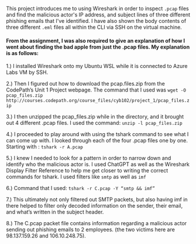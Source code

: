 This project introduces me to using Wireshark in order to inspect ``.pcap`` files and find the malicious actor's IP address, and subject lines of three different phishing emails that I've identified. I have also shown the body contents of three different ``.eml`` files all within the CLI via SSH on the virtual machine.

#### From the assignment, I was also required to give an explanation of how I went about finding the bad apple from just the .pcap files. My explanation is as follows:

1.) I installed Wireshark onto my Ubuntu WSL while it is connected to Azure Labs VM by SSH. 

2.) Then I figured out how to download the pcap.files.zip from the CodePath’s Unit 1 Project webpage. The command that I used was ``wget -O pcap_files.zip http://courses.codepath.org/course_files/cyb102/project_1/pcap_files.zip``

3.) I then unzipped the pcap_files.zip while in the directory, and it brought out 4 different .pcap files. I used the command: ``unzip -l pcap_files.zip``

4.) I proceeded to play around with using the tshark command to see what I can come up with. I looked through each of the four .pcap files one by one. Starting with : ``tshark -r A.pcap``

5.) I knew I needed to look for a pattern in order to narrow down and identify who the malicious actor is. I used ChatGPT as well as the Wireshark Display Filter Reference to help me get closer to writing the correct commands for tshark. I used filters like ``smtp`` as well as ``imf``

6.) Command that I used: ``tshark -r C.pcap -Y “smtp && imf”``

7.) This ultimately not only filtered out SMTP packets, but also having imf in there helped to filter only decoded information on the sender, their email, and what’s written in the subject header. 

8.) The C.pcap packet file contains information regarding a malicious actor sending out phishing emails to 2 employees. (the two victims here are 98.137.159.26 and 106.10.248.75).


